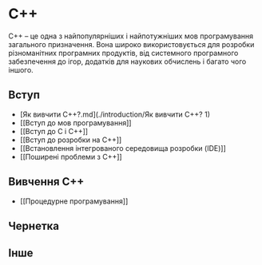 # C++
C++ – це одна з найпопулярніших і найпотужніших мов програмування загального призначення. Вона широко використовується для розробки різноманітних програмних продуктів, від системного програмного забезпечення до ігор, додатків для наукових обчислень і багато чого іншого.
## Вступ
- [Як вивчити С++?.md](./introduction/Як вивчити С++? 1)
- [[Вступ до мов програмування]]
- [[Вступ до C і C++]]
- [[Вступ до розробки на C++]]
- [[Встановлення інтегрованого середовища розробки (IDE)]]
- [[Поширені проблеми з C++]]
## Вивчення С++
- [[Процедурне програмування]]
## Чернетка

## Інше